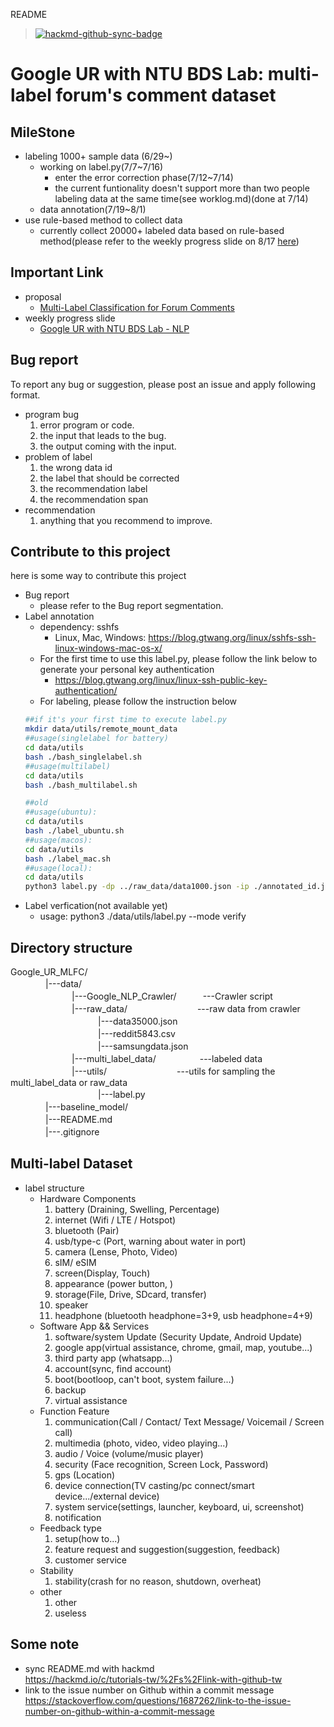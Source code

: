 README
>[![hackmd-github-sync-badge](https://hackmd.io/2qQKhR-hRq-62aXKv4n6cg/badge)](https://hackmd.io/2qQKhR-hRq-62aXKv4n6cg)  

# Google UR with NTU BDS Lab: multi-label forum's comment dataset

## MileStone
* labeling 1000+ sample data (6/29~)
    * working on label.py(7/7~7/16)
        * enter the error correction phase(7/12~7/14)
        * the current funtionality doesn't support more than two people labeling data at the same time(see worklog.md)(done at 7/14)
    * data annotation(7/19~8/1)  
* use rule-based method to collect data
     * currently collect 20000+ labeled data based on rule-based method(please refer to the weekly progress slide on 8/17 [here](https://docs.google.com/presentation/d/12pQ2_DL7lQkqaZgFKNTR70FIpBuVj78-EhZLm5ak6fk/edit#slide=id.gec59da25bc_0_10))
## Important Link
* proposal  
    * [Multi-Label Classification for Forum Comments](https://docs.google.com/document/d/1zJ4aa-ic6tEgruDsbcMaHiqyLOqGNLlz90la3FaVBCo/edit)
*  weekly progress slide
    *  [Google UR with NTU BDS Lab - NLP](https://docs.google.com/presentation/d/12pQ2_DL7lQkqaZgFKNTR70FIpBuVj78-EhZLm5ak6fk/edit#slide=id.p)

## Bug report
To report any bug or suggestion, please post an issue and apply following format.  
* program bug  
    1. error program or code.
    2. the input that leads to the bug.
    3. the output coming with the input.
* problem of label  
    1. the wrong data id
    2. the label that should be corrected
    3. the recommendation label
    4. the recommendation span
* recommendation
    1. anything that you recommend to improve.
## Contribute to this project
here is some way to contribute this project
* Bug report
    * please refer to the Bug report segmentation.
* Label annotation  
    * dependency: sshfs
        * Linux, Mac, Windows: https://blog.gtwang.org/linux/sshfs-ssh-linux-windows-mac-os-x/   
    * For the first time to use this label.py, please follow the link below to generate your personal key authentication
        * https://blog.gtwang.org/linux/linux-ssh-public-key-authentication/
    * For labeling, please follow the instruction below  
    ```bash
    ##if it's your first time to execute label.py
    mkdir data/utils/remote_mount_data
    ##usage(singlelabel for battery)
    cd data/utils
    bash ./bash_singlelabel.sh
    ##usage(multilabel)
    cd data/utils
    bash ./bash_multilabel.sh
    
    ##old
    ##usage(ubuntu):
    cd data/utils  
    bash ./label_ubuntu.sh  
    ##usage(macos):
    cd data/utils
    bash ./label_mac.sh
    ##usage(local):  
    cd data/utils
    python3 label.py -dp ../raw_data/data1000.json -ip ./annotated_id.json -lp ./data_label.json -op ../multi_label_data/data1000label.json
    ```
* Label verfication(not available yet)
    * usage: python3 ./data/utils/label.py --mode verify
## Directory structure
Google_UR_MLFC/  
　　　　|---data/　  
　　　　　　　|---Google_NLP_Crawler/　　　---Crawler script   
　　　　　　　|---raw_data/　　　　　　　　---raw data from crawler   
　　　　　　　　　　|---data35000.json   
　　　　　　　　　　|---reddit5843.csv   
　　　　　　　　　　|---samsungdata.json   
　　　　　　　|---multi_label_data/　　　　　---labeled data   
　　　　　　　|---utils/　　　　　　　　---utils for sampling the multi_label_data
        or raw_data   
　　　　　　　　　　|---label.py  
　　　　|---baseline_model/  
　　　　|---README.md  
　　　　|---.gitignore  
## Multi-label Dataset
* label structure  
    * Hardware Components  
        1. battery (Draining, Swelling, Percentage)  
        2. internet (Wifi / LTE / Hotspot)  
        3. bluetooth (Pair)  
        4. usb/type-c (Port, warning about water in port)  
        5. camera (Lense, Photo, Video)  
        6. sIM/ eSIM  
        7. screen(Display, Touch)  
        8. appearance (power button, )  
        9. storage(File, Drive, SDcard, transfer)  
        10. speaker  
        11. headphone (bluetooth headphone=3+9, usb headphone=4+9)  
    * Software App && Services
        1. software/system Update (Security Update, Android Update)
        2. google app(virtual assistance, chrome, gmail, map, youtube...)
        3. third party app (whatsapp...)
        4. account(sync, find account)
        5. boot(bootloop, can't boot, system failure...)
        6. backup
        7. virtual assistance
    * Function Feature
        1. communication(Call / Contact/ Text Message/ Voicemail / Screen call)  
        2. multimedia (photo, video, video playing...)  
        3. audio / Voice (volume/music player)  
        4. security (Face recognition, Screen Lock, Password)  
        5. gps (Location)  
        6. device connection(TV casting/pc connect/smart device.../external device)  
        7. system service(settings, launcher, keyboard, ui, screenshot)  
        8. notification  
    * Feedback type  
        1. setup(how to...)  
        2. feature request and suggestion(suggestion, feedback)  
        3. customer service  
    * Stability  
        1. stability(crash for no reason, shutdown, overheat)  
    * other  
        1. other  
        2. useless  
## Some note  
* sync README.md with hackmd  
https://hackmd.io/c/tutorials-tw/%2Fs%2Flink-with-github-tw
* link to the issue number on Github within a commit message
https://stackoverflow.com/questions/1687262/link-to-the-issue-number-on-github-within-a-commit-message
